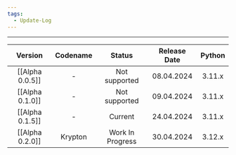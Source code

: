 ```yaml
---
tags:
  - Update-Log
---
```

---

|     Version     | Codename |      Status      | Release Date | Python |
| :-------------: | :------: | :--------------: | :----------: | :----: |
| [[Alpha 0.0.5]] |    -     |  Not supported   |  08.04.2024  | 3.11.x |
| [[Alpha 0.1.0]] |    -     |  Not supported   |  09.04.2024  | 3.11.x |
| [[Alpha 0.1.5]] |    -     |     Current      |  24.04.2024  | 3.11.x |
| [[Alpha 0.2.0]] | Krypton  | Work In Progress |  30.04.2024  | 3.12.x |
